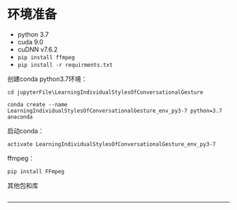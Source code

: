 # 环境准备
- python 3.7
- cuda 9.0
- cuDNN v7.6.2
- `pip install ffmpeg`
- `pip install -r requirments.txt`

创建conda python3.7环境：
```
cd jupyterFile\LearningIndividualStylesOfConversationalGesture
```
```
conda create --name LearningIndividualStylesOfConversationalGesture_env_py3-7 python=3.7 anaconda
```

启动conda：
```
activate LearningIndividualStylesOfConversationalGesture_env_py3-7
```

ffmpeg：
```
pip install FFmpeg
```

其他包和库
```

```




























---
